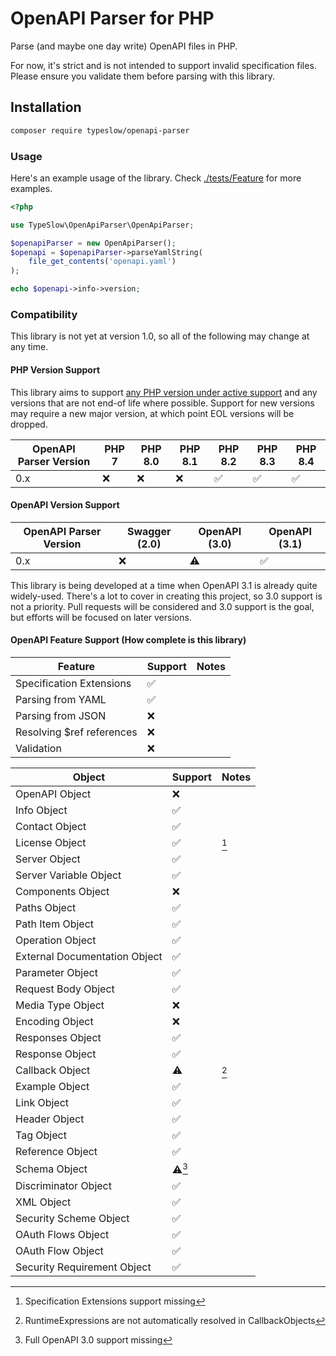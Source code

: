 # OpenAPI Parser for PHP

Parse (and maybe one day write) OpenAPI files in PHP. 

For now, it's strict and is not intended to support invalid specification files. Please ensure you validate them before parsing with this library.

## Installation

```bash
composer require typeslow/openapi-parser
```

### Usage

Here's an example usage of the library. Check [./tests/Feature](./tests/Feature) for more examples.

```php
<?php

use TypeSlow\OpenApiParser\OpenApiParser;

$openapiParser = new OpenApiParser();
$openapi = $openapiParser->parseYamlString(
    file_get_contents('openapi.yaml')
);

echo $openapi->info->version;

```

### Compatibility

This library is not yet at version 1.0, so all of the following may change at any time.

#### PHP Version Support

This library aims to support [any PHP version under active support](https://www.php.net/supported-versions.php) and 
any versions that are not end-of life where possible. 
Support for new versions may require a new major version, at which point EOL versions will be dropped.

| OpenAPI Parser Version | PHP 7 | PHP 8.0 | PHP 8.1 | PHP 8.2 | PHP 8.3 | PHP 8.4 |
|------------------------|-------|---------|---------|---------|---------|---------|
| 0.x                    | ❌     | ❌     | ❌      | ✅      | ✅      | ✅      |

#### OpenAPI Version Support

| OpenAPI Parser Version | Swagger (2.0) | OpenAPI (3.0) | OpenAPI (3.1) |
|------------------------|---------------|---------------|---------------|
| 0.x                    | ❌            | ⚠️            | ✅            |

This library is being developed at a time when OpenAPI 3.1 is already quite widely-used. There's a lot to cover in
creating this project, so 3.0 support is not a priority. Pull requests will be considered and 3.0 support is the goal,
but efforts will be focused on later versions.

#### OpenAPI Feature Support (How complete is this library)

| Feature                   | Support | Notes |
|---------------------------|---------|-------|
| Specification Extensions  | ✅      |       |
| Parsing from YAML         | ✅      |       |
| Parsing from JSON         | ❌      |       |
| Resolving $ref references | ❌      |       |
| Validation                | ❌      |       |


| Object                        | Support | Notes |
|-------------------------------|---------|-------|
| OpenAPI Object                | ❌       |       |
| Info Object                   | ✅       |       |
| Contact Object                | ✅       |       |
| License Object                | ✅       | [^1]  |
| Server Object                 | ✅       |       |
| Server Variable Object        | ✅       |       |
| Components Object             | ❌       |       |
| Paths Object                  | ✅       |       |
| Path Item Object              | ✅       |       |
| Operation Object              | ✅       |       |
| External Documentation Object | ✅       |       |
| Parameter Object              | ✅       |       |
| Request Body Object           | ✅       |       |
| Media Type Object             | ❌       |       |
| Encoding Object               | ❌       |       |
| Responses Object              | ✅       |       |
| Response  Object              | ✅       |       |
| Callback Object               | ⚠️       | [^3]  |
| Example Object                | ✅       |       |
| Link Object                   | ✅       |       |
| Header Object                 | ✅       |       |
| Tag Object                    | ✅       |       |
| Reference Object              | ✅       |       |
| Schema Object                 | ⚠️[^2]  |       |
| Discriminator Object          | ✅       |       |
| XML Object                    | ✅       |       |
| Security Scheme Object        | ✅       |       |
| OAuth Flows Object            | ✅       |       |
| OAuth Flow Object             | ✅       |       |
| Security Requirement Object   | ✅       |       |

[^1]: Specification Extensions support missing
[^2]: Full OpenAPI 3.0 support missing
[^3]: RuntimeExpressions are not automatically resolved in CallbackObjects

